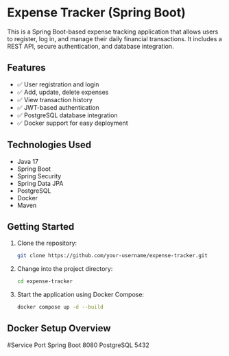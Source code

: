 # Expense Tracker (Spring Boot)

This is a Spring Boot-based expense tracking application that allows users to register, log in, and manage their daily financial transactions. It includes a REST API, secure authentication, and database integration.

## Features

- ✅ User registration and login
- ✅ Add, update, delete expenses
- ✅ View transaction history
- ✅ JWT-based authentication
- ✅ PostgreSQL database integration
- ✅ Docker support for easy deployment

## Technologies Used

- Java 17
- Spring Boot
- Spring Security
- Spring Data JPA
- PostgreSQL
- Docker
- Maven

## Getting Started

1. Clone the repository:
   ```bash
   git clone https://github.com/your-username/expense-tracker.git
   
2. Change into the project directory:
   ```bash
   cd expense-tracker
3. Start the application using Docker Compose:
   ```bash
   docker compose up -d --build

## Docker Setup Overview

#Service            Port
Spring Boot        8080
PostgreSQL         5432
